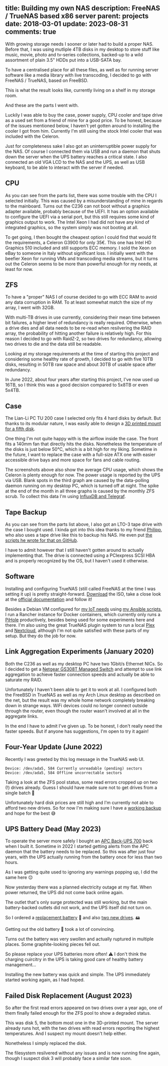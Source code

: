title: Building my own NAS
description: FreeNAS / TrueNAS based x86 server
parent: projects
date: 2018-03-01
update: 2023-08-31
comments: true
---

With growing storage needs I sooner or later had to build a proper NAS.
Before that, I was using mutliple 4TB disks in my desktop to store stuff like music, movie, photo and tv-series collections, backed-up to a wild assortment of plain 3.5" HDDs put into a USB-SATA bay.

To have a centralised place for all these files, as well as for running server software like a media library with live transcoding, I decided to go with FreeNAS / TrueNAS, based on FreeBSD.

This is what the result looks like, currently living on a shelf in my storage room.

<!--%
lightgallery([
    [ "img/nas_shelf_1.jpg", "Look at NAS case in shelf" ],
    [ "img/nas_hdd_1.jpg", "View inside opened NAS case" ],
])
%-->

And these are the parts I went with.

<!--%
tableHelper([ "align-right", "align-last-right", "align-right monospaced"],
    [ "Part", "Description", "Cost" ], [
        [ "HDD", ("5x 10TB Seagate IronWolf", "https://www.seagate.com/de/de/products/nas-drives/ironwolf-hard-drive/"), "1399.75€" ],
        [ "<s>CPU</s>", ("<s>Intel Xeon E3 1230 v6 (3.5GHz, 4 cores +HT)</s>", "https://www.intel.com/content/www/us/en/products/sku/97474/intel-xeon-processor-e31230-v6-8m-cache-3-50-ghz/specifications.html"), "<s>239.53€</s>" ],
        [ "CPU", ("Intel Celeron G3900 (2.8GHz, 2 cores)", "https://www.intel.com/content/www/us/en/products/sku/90741/intel-celeron-processor-g3900-2m-cache-2-80-ghz/specifications.html"), "35.99€" ],
        [ "MoBo", ("ASRock C236 WSI", "https://www.asrockrack.com/general/productdetail.asp?Model=C236%20WSI#Specifications"), "192.49€" ],
        [ "RAM", ("Kingston ValueRAM (2x16GB, DDR4, ECC)", "https://www.kingston.com/en/memory"), "334.75€" ],
        [ "SSD", ("Kingston A400 SSD (120GB)", "https://www.kingston.com/en/ssd/a400-solid-state-drive"), "36.19€" ],
        [ "SATA", ("5x SATA Cable 70cm", "https://www.mindfactory.de/product_info.php/0-70m-Good-Connections-SATA-6Gb-s-Anschlusskabel-SATA-Stecker-auf-SATA-S_687522.html"), "19.50€" ],
        [ "Case", ("Lian Li PC TU 200 (used)", "https://amzn.to/3xfTYlK"), "150.00€" ],
        [ "PSU", ("Corsair SF450 (used)", "https://www.corsair.com/de/de/Kategorien/Produkte/Netzger%C3%A4te/SF-Series%E2%84%A2-80-PLUS-Gold-Power-Supplies/p/CP-9020104-EU"), "0.00€" ],
        [ "Cooler", ("ProlimaTech Samuel 17 (used)", "http://www.prolimatech.com/en/products/detail.asp?id=157"), "0.00€" ],
        [ "Tape", "LTO-3 tape drive (used)", "0.00€" ],
        [ "UPS", ("APC Back-UPS BX700U", "https://amzn.to/3MfN3xd"), "77.99€" ],
        [ "Fan", ("140mm be quiet! Silent Wings 3 PWM", "https://www.bequiet.com/en/casefans/717"), "19.26€" ],
        [ "SCSI", ("LSI20320IE SCSI HBA", "https://docs.broadcom.com/doc/12352276"), "19.00€"],
        [ "", "Sum", "2284.92€" ]
    ]
)
%-->

Luckily I was able to buy the case, power supply, CPU cooler and tape drive as a used set from a friend of mine for a good price.
To be honest, because of the issues mentioned below, I haven't yet gotten around to installing the cooler I got from him.
Currently I'm still using the stock Intel cooler that was included with the Celeron.

Just for completeness sake I also got an uninterruptible power supply for the NAS.
Of course I connected them via USB and run a daemon that shuts down the server when the UPS battery reaches a critical state.
I also connected an old VGA LCD to the NAS and the UPS, as well as USB keyboard, to be able to interact with the server if needed.

<!--%
lightgallery([
    [ "img/nas_shelf_3.jpg", "APC UPS" ],
])
%-->

## CPU

As you can see from the parts list, there was some trouble with the CPU I selected initially.
This was caused by a misunderstanding of mine in regards to the mainboard.
Turns out the C236 can not boot without a graphics adapter available, probably because of the UEFI.
It has an option available to configure the UEFI via a serial port, but this still requires some kind of graphics output to work.
The Intel Xeon I had did not have any kind of integrated graphics, so the system simply was not booting at all.

To get going, I then bought the cheapest option I could find that would fit the requirements, a Celeron G3900 for only 35€.
This one has Intel HD Graphics 510 included and still supports ECC memory.
I sold the Xeon on eBay to someone in Italy without significant loss.
I initially went with the beefier Xeon for running VMs and transcoding media streams, but it turns out the Celeron seems to be more than powerful enough for my needs, at least for now.

## ZFS

To have a "proper" NAS I of course decided to go with ECC RAM to avoid any data corruption in RAM.
To at least somewhat match the size of my array, I went with 32GB.

With multi-TB drives in use currently, considering their mean time between bit failures, a higher level of redundancy is really required.
Otherwise, when a drive dies and all data needs to be re-read when resilvering the RAID array, the probability of hitting another failure is relatively high.
For this reason I decided to go with RaidZ-2, so two drives for redundancy, allowing two drives to die and the data still be readable.

Looking at my storage requirements at the time of starting this project and considering some healthy rate of growth, I decided to go with five 10TB disks, resulting in 50TB raw space and about 30TB of usable space after redundancy.

In June 2022, about four years after starting this project, I've now used up 16TB, so I think this was a good decision compared to 5x8TB or even 5x4TB.

## Case

The Lian-Li PC TU 200 case I selected only fits 4 hard disks by default.
But thanks to its modular nature, I was easily able to design a [3D printed mount for a fifth disk](https://www.printables.com/model/131619-lian-li-hdd-cage-extension).

<!--%
lightgallery([
    [ "img/nas_hdd_2.jpg", "Closer view of mount" ],
    [ "img/nas_hdd_3.jpg", "Closer view of mount" ],
])
%-->

One thing I'm not quite happy with is the airflow inside the case.
The front fits a 140mm fan that directly hits the disks.
Nonetheless the temperature of the disks is just below 50°C, which is a bit high for my liking.
Sometime in the future, I want to replace the case with a full-size ATX one with easier accessible drive bays and more space for fans and cable routing.

<!--%
lightgallery([
    [ "img/nas_hdd_temp.png", "Hard disk temperatures" ],
    [ "img/nas_cpu.png", "CPU usage of NAS" ],
    [ "img/nas_power.png", "Power usage as reported by UPS" ],
])
%-->

The screenshots above also show the average CPU usage, which shows the Celeron is plenty enough for now.
The power usage is reported by the UPS via USB.
Blank spots in the third graph are caused by the data-polling daemon running on my desktop PC, which is turned off at night.
The spike at the end of the month in all three graphs is caused by the monthly ZFS scrub.
To collect this data I'm using [InfluxDB and Telegraf](influxdb.html).

## Tape Backup

As you can see from the parts list above, I also got an LTO-3 tape drive with the case I bought used.
I kinda got into this idea thanks to my friend [Philipp](https://www.phschoen.de/), who also uses a tape drive like this to backup his NAS.
He even put [the scripts he wrote for that on GitHub](https://github.com/phschoen/LTO-backup-script).

<!--%
lightgallery([
    [ "img/nas_shelf_2.jpg", "LTO-3 drive and tapes" ],
])
%-->

I have to admit however that I still haven't gotten around to actually implementing that.
The drive is connected using a PCIexpress SCSI HBA and is properly recognized by the OS, but I haven't used it otherwise.

## Software

Installing and configuring TrueNAS (still called FreeNAS at the time I was setting it up) is pretty straight-forward. [Download](https://www.truenas.com/download-truenas-core/) the ISO, take a close look at the [official documentation](https://www.truenas.com/docs/core/gettingstarted/) and follow it!

Besides a Debian VM configured for [my IoT needs](smarthome.html) using [my Ansible scripts](sovereign.html), I run a Rancher instance for Docker containers, which currently only runs a [PiHole](https://pi-hole.net/) productively, besides being used for some experiments here and there.
I'm also using the great TrueNAS plugin system to run a local [Plex](https://www.plex.tv/) and [Nextcloud](https://nextcloud.com/), although I'm not quite satisfied with these parts of my setup.
But they do the job for now.

<!--%
lightgallery([
    [ "img/nas_rancher.png", "Screenshot of Rancher UI" ],
    [ "img/nas_pi_hole.png", "Screenshot of Pi-Hole UI" ],
])
%-->

## Link Aggregation Experiments (January 2020)

Both the C236 as well as my desktop PC have two 1Gbit/s Ethernet NICs.
So I decided to get a [Netgear GS308T Managed Switch](https://amzn.to/3xiy41n) and attempt to use link aggregation to achieve faster connection speeds and actually be able to saturate my RAID.

Unfortunately I haven't been able to get it to work at all.
I configured both the FreeBSD in TrueNAS as well as my Arch Linux desktop as described on the net, but the result was my whole home network completely breaking down in strange ways.
WiFi devices could no longer connect outside through the router, even though the router wasn't involved at all in the aggregate links.

In the end I have to admit I've given up.
To be honest, I don't really need the faster speeds.
But if anyone has suggestions, I'm open to try it again!

## Four-Year Update (June 2022)
<a class="anchor" name="06_2022"></a>

Recently I was greeted by this log message in the TrueNAS web UI.

    Device: /dev/ada5, 584 Currently unreadable (pending) sectors
    Device: /dev/ada5, 584 Offline uncorrectable sectors

Taking a look at the ZFS pool status, some read errors cropped up on two (!) drives already.
Guess I should have made sure not to get drives from a single batch 🤷

<!--%
lightgallery([
    [ "img/nas_zfs_pool.png", "ZFS pool status" ],
])
%-->

Unfortunately hard disk prices are still high and I'm currently not able to afford two new drives.
So for now I'm making sure I have a [working backup](2022_06_06_hetzner_storage_box.html) and hope for the best 😅

## UPS Battery Dead (May 2023)
<a class="anchor" name="ups_dead"></a>

To operate the server more safely I bought an [APC Back-UPS 700](https://www.apc.com/de/de/product/BX700U-GR/apc-backups-700-va-230-v-avr-schukoausg%C3%A4nge-batterie-12v-7-0ah-wird-ersetzt-durch-bx750migr/) back when I built it.
Sometime in 2022 I started getting alerts from the APC daemon that the battery needs to be replaced.
So this was after just four years, with the UPS actually running from the battery once for less than two hours.

As I was getting quite used to ignoring any warnings popping up, I did the same here 😔

Now yesterday there was a planned electricity outage at my flat.
When power returned, the UPS did not come back online again.

The outlet that's only surge protected was still working, but the main battery-backed outlets did not work, and the UPS itself did not turn on.

So I ordered a [replacement battery](https://amzn.to/3MDC43Z) 🔋 and also [two new drives](https://www.galaxus.de/de/s1/product/seagate-ironwolf-10-tb-35-cmr-festplatte-16278068?supplier=2705624). 🖴

Getting out the old battery 🪫 took a lot of convincing.

<!--%
lightgallery([
    [ "img/nas_ups_bat_1.jpg", "Old battery stuck half-way in UPS case" ],
    [ "img/nas_ups_bat_2.jpg", "Large rupture on battery case" ],
    [ "img/nas_ups_bat_3.jpg", "Small crack in battery case" ],
])
%-->

Turns out the battery was very swollen and actually ruptured in multiple places.
Some graphite-looking pieces fell out.

So please replace your UPS batteries more often!
⚠️
I don't think the charging cuircitry in the UPS is taking good care of healthy battery management...

<!--%
lightgallery([
    [ "img/nas_ups_bat_4.jpg", "New battery before being installed" ],
])
%-->

Installing the new battery was quick and simple.
The UPS immediately started working again, as I had hoped.

## Failed Disk Replacement (August 2023)

So after the first read errors appeared on two drives over a year ago, one of them finally failed enough for the ZFS pool to show a degraded status.

This was disk 5, the bottom most one in the 3D-printed mount.
The server already runs hot, with the two drives with read errors reporting the highest temperatures.
And I suspect my mount doesn't help either.

Nonetheless I simply replaced the disk.

<!--%
lightgallery([
    [ "img/nas_hdd_replace_1.jpg", "NAS with old disk still in place" ],
    [ "img/nas_hdd_replace_2.jpg", "NAS with new disk" ],
])
%-->

The filesystem resilvered without any issues and is now running fine again, though I suspect disk 3 will probably face a similar fate soon.

